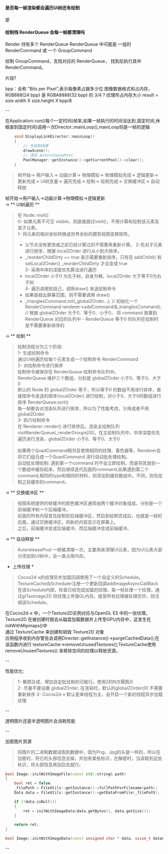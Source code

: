#### 是否每一帧渲染都会遍历UI树还有绘制
是
#### 绘制栈 RenderQueue 会每一帧都清理吗


Render 持有多个 RenderQueue
RenderQueue 中可能是 一组的 RenderCommand 或 一个 GroupCommand

绘制 GroupCommand，去找对应的 RenderQueue， 找到后执行其中 RenderCommand。


片段?

bpp：全称 "Bits per Pixel",表示每像素占据多少位
图像数据格式和占内存，RGB888(24 bpp) 是 RGBA8888(32 bpp) 的 3/4 ?
纹理所占内存大小 result = size.width X size.height X bpp/8

--

在Application::run()每个一定时间(帧率,如果一帧执行的时间没达到,固定时间,休眠直到固定时间)调用一次Director::mainLoop(),mainLoop则是一帧的逻辑

```c++
    void DisplayLinkDirector::mainLoop()
    {
        // 先绘制场景
        drawScene();
        // 清空 AutoreleasePool 
        PoolManager::getInstance()->getCurrentPool()->clear();
    }
```

> 帧开始-> 用户输入-> 动画计算-> 物理模拟-> 物理模拟完成-> 逻辑更新-> 更新完成-> UI树变量-> 遍历完成-> 绘制-> 绘制完成-> 交换缓冲区-> 自动释放  <br/>

帧开始->用户输入->动画计算->物理模拟->逻辑更新 <br />
-> ** UI树遍历 **  

> 在 Node::visit() <br />
> 0- 如果元素不可见 visible，则直接跳过visit()，不用计算和绘制该元素及其子元素。<br />
> 1- 将元素的相对坐标转换成世界坐标的模型视图变换矩阵。 <br />
>    - 父节点没有更改或之前已经计算过的不需要再重新计算。
> 2-先对子元素进行排序，根据 localZOrder 进行从小到大排序。<br />
>    - _reorderChildDirty == true 表示需要重新排序，只有在 addChild() 和 setLocalZOrder() _reorderChildDirty 才会变成 true <br />
> 3- 采用中序的深度优先算法进行遍历 <br />
>    - localZOrder 小于0 为左子树，自身为根，localZOrder 大于等于0为右子树 <br />
> 4- 遍历调用到自己，调用draw() 发送绘制命令
>   - 如果是超出屏幕范围，则不需要调用 draw()
>   - _trianglesCommand.init(_globalZOrder...); // 初始化一个 RenderCommand
        renderer->addCommand(&_trianglesCommand); // 根据 globalZOrder 大于0、等于0、小于0， 将 command 放置到RenderQueue 对应的队列中 
    - RenderQueue 等于0 的队列在绘制时是不需要重新排序的

-> ** 绘制 ** 

> 绘制流程分为三个阶段: <br />
> 1- 生成绘制命令 <br />
>       通过UI树遍历给每个元素生成一个绘制命令 RenderCommand <br />
> 2- 对绘制命令进行排序 <br />
>       绘制命令被保存在 RenderQueue 绘制命令队列中。<br />
>       RenderQueue 维护三个数组，分别是 globalZOrder 小于0、等于0、大于0 <br />
>       默认的 Node 的 globalZOrder 等于，所以等于0 的数组不用进行排序，直接按命令发送的顺序(localZOrder) 进行绘制，对小于0、大于0的数组进行排序 RenderQueue:sort() <br />
>       每一帧都会对渲染队列进行排序，所以为了性能考虑，少用或者不用 globalZOrder <br />
> 3- 执行绘制命令 <br />
>    在 Renderer::render() 进行排序后，渲染主绘制队列 visitRenderQueue(_renderGroups[0])，在主绘制队列中，中序深度优先遍历进行渲染，globalZOrder 小于0、等于0、大于0<br />   
>    如果两个QuadCommand相邻且使用相同的纹理、着色器等，Renderer会将它们组合成一个QuadCommand 进行自动批处理绘制。<br />
>    自动批处理绘制: 遇到第一个command 时不会立即绘制，而是将其放到一个数组中缓存起来，然后继续迭代后面的command,如果遇到第二个command,相同的type和相同的材料，则添加到缓存数组中。不同，则先绘制之前缓存的command。
>       

-> ** 交换缓冲区 **

> 视图系统提供的帧缓冲的颜色缓冲区通常由两个缓冲对象组成，分别是一个前端缓冲和一个后端缓冲。<br />
> 前面的所有内容首先绘制到后端缓冲区，然后到绘制完成后，也就是一帧的后面，通过交换缓冲区，将新的内容显示在屏幕上。<br />
> 之后，前端缓冲变成后端缓冲，而后端缓冲变成前端缓冲。<br />

-> ** 自动释放 **

> AutoreleasePool 一帧被清理一次，主要用来清理UI元素，因为UI元素大部分添加到UI树中，会一直占用内存。<br />

* 上传纹理 *

> Cocos2d-x的纹理异步加载回调使用了一个自定义的Schedule。TextureCache向Scheduler注册一个更新回调addImageAsyncCallBack<bt />
> 在该Schedule内部，检查已经完成加载的纹理，每一帧处理一个纹理，通过glTexImage2D 将纹理上传值GL内存。直至所有纹理被处理完毕，则注销该Schedule。

在Cocos2d-x 中，一个Texture2D实例对应与OpenGL ES 中的一张纹理。<br />
Texture2D 在被创建时就会从磁盘加载数据并上传至GPU内存中，这发生在 initWithMipmaps()中<br />
通过 TextureCache 来创建和销毁 Texture2D 对象 <br />
应用程序收到内存警告会调用Director::getInstance()->purgeCachedData();在该函数内进行 textureCache->removeUnusedTextures();TextureCache使用 removeUnusedTextures() 来移除空间的纹理以释放资源。


--

性能优化: 

> 1- 散图合成，增加自定批绘制的可能行。使用2的N次幂图片 <br />
> 2- 尽量不要设置 globalZOrder, 在渲染时，默认的globalZOrder(0) 不需要重新排序
> 3- Cocos2d-x 默认是单线程为主，会开启一个新的线程异步加载纹理

--

透明图片还是半透明图片会消耗性能


--

加密图片资源

> 将图片的二进制数据读取到数据中，因为Png、Jpg的头是一样的，所以在加密时，将它的头部信息去掉，并加有某些标识，在解密时，当读取到这些标识，将头部信息再加回去就行。

```c++
bool Image::initWithImageFile(const std::string& path)
{
    bool ret = false;
    _filePath = FileUtils::getInstance()->fullPathForFilename(path);
    Data data = FileUtils::getInstance()->getDataFromFile(_filePath);

    if (!data.isNull())
    {
        ret = initWithImageData(data.getBytes(), data.getSize());
    }

    return ret;
}

bool Image::initWithImageData(const unsigned char * data, ssize_t dataLen)
```

--